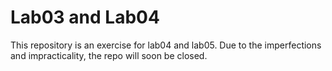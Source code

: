 # Lab03 and Lab04
This repository is an exercise for lab04 and lab05.
Due to the imperfections and impracticality, the repo will soon be closed.
